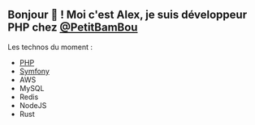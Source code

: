 ## Bonjour 👋 ! Moi c'est Alex, je suis développeur PHP chez [@PetitBamBou](https://github.com/PetitBamBou)

Les technos du moment :
- [PHP](https://www.php.net)
- [Symfony](https://symfony.com)
- AWS
- MySQL
- Redis
- NodeJS
- Rust
